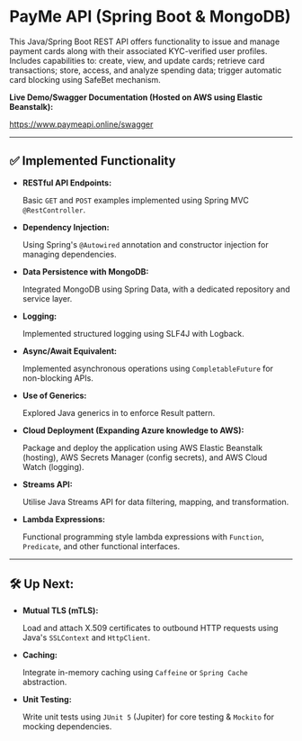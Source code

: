 # PayMe API (Spring Boot & MongoDB)

This Java/Spring Boot REST API offers functionality to issue and manage payment cards along with their associated KYC-verified user profiles. Includes capabilities to: create, view, and update cards; retrieve card transactions; store, access, and analyze spending data; trigger automatic card blocking using SafeBet mechanism.

**Live Demo/Swagger Documentation (Hosted on AWS using Elastic Beanstalk):**

https://www.paymeapi.online/swagger

---

## ✅ Implemented Functionality

- **RESTful API Endpoints:**
    
    Basic `GET` and `POST` examples implemented using Spring MVC `@RestController`.
    
- **Dependency Injection:**
    
    Using Spring's `@Autowired` annotation and constructor injection for managing dependencies.
    
- **Data Persistence with MongoDB:**
    
    Integrated MongoDB using Spring Data, with a dedicated repository and service layer.
    
- **Logging:**
    
    Implemented structured logging using SLF4J with Logback.

- **Async/Await Equivalent:**

    Implemented asynchronous operations using `CompletableFuture` for non-blocking APIs.

- **Use of Generics:**
    
    Explored Java generics in to enforce Result<T> pattern.

- **Cloud Deployment (Expanding Azure knowledge to AWS):**

  Package and deploy the application using AWS Elastic Beanstalk (hosting), AWS Secrets Manager (config secrets), and AWS Cloud Watch (logging).

- **Streams API:**

  Utilise Java Streams API for data filtering, mapping, and transformation.

- **Lambda Expressions:**
  
  Functional programming style lambda expressions with `Function`, `Predicate`, and other functional interfaces.

---

## 🛠️ Up Next:

- **Mutual TLS (mTLS):**
    
    Load and attach X.509 certificates to outbound HTTP requests using Java's `SSLContext` and `HttpClient`.
    
- **Caching:**
    
    Integrate in-memory caching using `Caffeine` or `Spring Cache` abstraction.
    
- **Unit Testing:**
    
    Write unit tests using `JUnit 5` (Jupiter) for core testing & `Mockito` for mocking dependencies.


